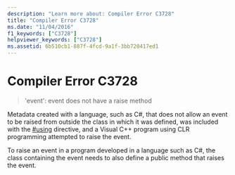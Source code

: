 ```yaml
---
description: "Learn more about: Compiler Error C3728"
title: "Compiler Error C3728"
ms.date: "11/04/2016"
f1_keywords: ["C3728"]
helpviewer_keywords: ["C3728"]
ms.assetid: 6b510cb1-887f-4fcd-9a1f-3bb720417ed1
---
```

# Compiler Error C3728

> 'event': event does not have a raise method

Metadata created with a language, such as C#, that does not allow an event to be raised from outside the class in which it was defined, was included with the [#using](../../preprocessor/hash-using-directive-cpp.md) directive, and a Visual C++ program using CLR programming attempted to raise the event.

To raise an event in a program developed in a language such as C#, the class containing the event needs to also define a public method that raises the event.
